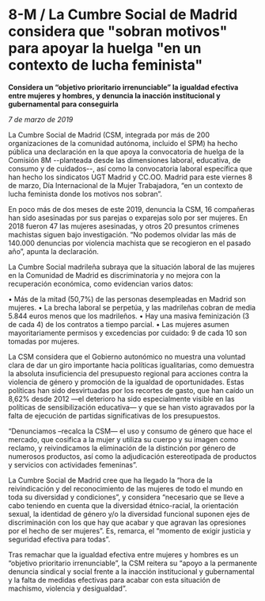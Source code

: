 # 8-M / La Cumbre Social de Madrid considera que "sobran motivos" para apoyar la huelga "en un contexto de lucha feminista"

**Considera un “objetivo prioritario irrenunciable” la igualdad efectiva entre mujeres y hombres, y denuncia la inacción institucional y gubernamental para conseguirla**

*7 de marzo de 2019*

La Cumbre Social de Madrid (CSM, integrada por más de 200 organizaciones de la comunidad autónoma, incluido el SPM) ha hecho pública una declaración en la que apoya la convocatoria de huelga de la Comisión 8M --planteada desde las dimensiones laboral, educativa, de consumo y de cuidados--, así como la convocatoria laboral específica que han hecho los sindicatos UGT Madrid y CC.OO. Madrid para este viernes 8 de marzo, Día Internacional de la Mujer Trabajadora, “en un contexto de lucha feminista donde los motivos nos sobran”.

En poco más de dos meses de este 2019, denuncia la CSM, 16 compañeras han sido asesinadas por sus parejas o exparejas solo por ser mujeres. En 2018 fueron 47 las mujeres asesinadas, y otros 20 presuntos crímenes machistas siguen bajo investigación. “No podemos olvidar las más de 140.000 denuncias por violencia machista que se recogieron en el pasado año”, apunta la declaración.

La Cumbre Social madrileña subraya que la situación laboral de las mujeres en la Comunidad de Madrid es discriminatoria y no mejora con la recuperación económica, como evidencian varios datos:

• Más de la mitad (50,7%) de las personas desempleadas en Madrid son mujeres.
• La brecha laboral se perpetúa, y las madrileñas cobran de media 5.844 euros menos que los madrileños.
• Hay una masiva feminización (3 de cada 4) de los contratos a tiempo parcial.
• Las mujeres asumen mayoritariamente permisos y excedencias por cuidado: 9 de cada 10 son tomadas por mujeres.

La CSM considera que el Gobierno autonómico no muestra una voluntad clara de dar un giro importante hacia políticas igualitarias, como demuestra la absoluta insuficiencia del presupuesto regional para acciones contra la violencia de género y promoción de la igualdad de oportunidades. Estas políticas han sido desvirtuadas por los recortes de gasto, que han caído un 8,62% desde 2012 —el deterioro ha sido especialmente visible en las políticas de sensibilización educativa— y que se han visto agravados por la falta de ejecución de partidas significativas de los presupuestos.

“Denunciamos –recalca la CSM— el uso y consumo de género que hace el mercado, que cosifica a la mujer y utiliza su cuerpo y su imagen como reclamo, y reivindicamos la eliminación de la distinción por género de numerosos productos, así como la adjudicación estereotipada de productos y servicios con actividades femeninas”.

La Cumbre Social de Madrid cree que ha llegado la “hora de la reivindicación y del reconocimiento de las mujeres de todo el mundo en toda su diversidad y condiciones”, y considera “necesario que se lleve a cabo teniendo en cuenta que la diversidad étnico-racial, la orientación sexual, la identidad de género y/o la diversidad funcional suponen ejes de discriminación con los que hay que acabar y que agravan las opresiones por el hecho de ser mujeres”. Es, remarca, el “momento de exigir justicia y seguridad efectiva para todas”.

Tras remachar que la igualdad efectiva entre mujeres y hombres es un “objetivo prioritario irrenunciable”, la CSM reitera su “apoyo a la permanente denuncia sindical y social frente a la inacción institucional y gubernamental y la falta de medidas efectivas para acabar con esta situación de machismo, violencia y desigualdad”.
